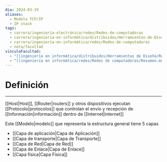 ```yaml
---
dia: 2024-03-19
aliases:
  - Modelo TCP/IP
  - IP stack
tags:
  - carrera/ingeniería-electrónica/redes/Redes-de-computadoras
  - carrera/ingeniería-en-informática/distribuidos/Herramientas-de-Diseño
  - carrera/ingeniería-en-informática/redes/Redes-de-computadoras
  - nota/facultad
vinculoFacultad:
  - "[[ingeniería en informática/distribuidos/Herramientas de Diseño/Resumen.md]]"
  - "[[ingeniería en informática/redes/Redes de computadoras/Resumen.md]]"
---
```

# Definición
---
[[Host|Host]], [[Router|routers]] y otros dispositivos ejecutan [[Protocolo|protocolos]] que controlan el envío y recepción de [[Información|información]] dentro de [[Internet|internet]]

Este [[Modelo|modelo]] que representa la estructura general tiene $5$ capas
* [[Capa de aplicación|Capa de Aplicación]]
* [[Capa de transporte|Capa de Transporte]]
* [[Capa de Red|Capa de Red]]
* [[Capa de Enlace|Capa de Enlace]]
* [[Capa física|Capa Física]]

